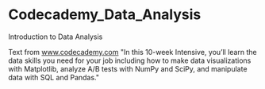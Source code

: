 # Codecademy_Data_Analysis
Introduction to Data Analysis

Text from www.codecademy.com
"In this 10-week Intensive, you’ll learn the data skills you need for your job including how to make data visualizations with 
Matplotlib, analyze A/B tests with NumPy and SciPy, and manipulate data with SQL and Pandas."
